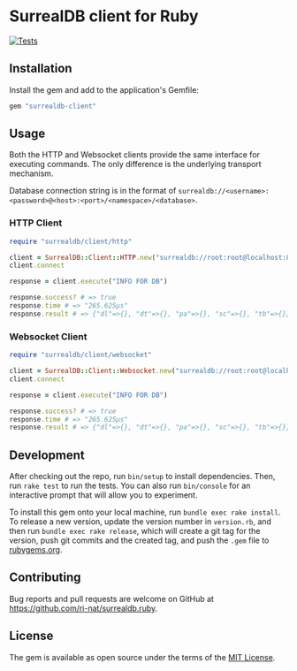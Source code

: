 # SurrealDB client for Ruby

[![Tests](https://github.com/ri-nat/surrealdb.ruby/actions/workflows/main.yml/badge.svg)](https://github.com/ri-nat/surrealdb.ruby/actions/workflows/main.yml)

## Installation

Install the gem and add to the application's Gemfile:

```bash
gem "surrealdb-client"
```

## Usage

Both the HTTP and Websocket clients provide the same interface for executing commands. The only difference is the underlying transport mechanism.

Database connection string is in the format of `surrealdb://<username>:<password>@<host>:<port>/<namespace>/<database>`.

### HTTP Client

```ruby
require "surrealdb/client/http"

client = SurrealDB::Client::HTTP.new("surrealdb://root:root@localhost:8000/test/test")
client.connect

response = client.execute("INFO FOR DB")

response.success? # => true
response.time # => "265.625µs"
response.result # => {"dl"=>{}, "dt"=>{}, "pa"=>{}, "sc"=>{}, "tb"=>{}}
```

### Websocket Client

```ruby
require "surrealdb/client/websocket"

client = SurrealDB::Client::Websocket.new("surrealdb://root:root@localhost:8000/test/test")
client.connect

response = client.execute("INFO FOR DB")

response.success? # => true
response.time # => "265.625µs"
response.result # => {"dl"=>{}, "dt"=>{}, "pa"=>{}, "sc"=>{}, "tb"=>{}}
```

## Development

After checking out the repo, run `bin/setup` to install dependencies. Then, run `rake test` to run the tests. You can also run `bin/console` for an interactive prompt that will allow you to experiment.

To install this gem onto your local machine, run `bundle exec rake install`. To release a new version, update the version number in `version.rb`, and then run `bundle exec rake release`, which will create a git tag for the version, push git commits and the created tag, and push the `.gem` file to [rubygems.org](https://rubygems.org).

## Contributing

Bug reports and pull requests are welcome on GitHub at <https://github.com/ri-nat/surrealdb.ruby>.

## License

The gem is available as open source under the terms of the [MIT License](https://opensource.org/licenses/MIT).
